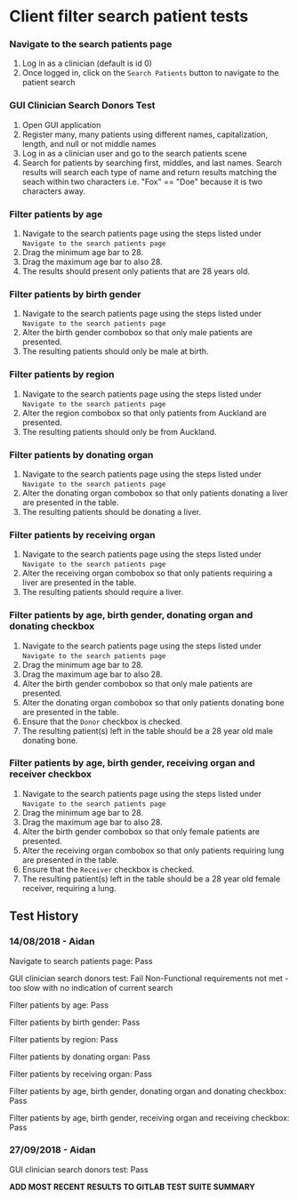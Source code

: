 # Client filter search patient tests

### Navigate to the search patients page

1. Log in as a clinician (default is id 0)
2. Once logged in, click on the `Search Patients` button to navigate to the patient search

### GUI Clinician Search Donors Test

1. Open GUI application
2. Register many, many patients using different names, capitalization, length, and null or not middle names
3. Log in as a clinician user and go to the search patients scene
4. Search for patients by searching first, middles, and last names. Search results will search each type of name and return results matching the seach
within two characters i.e. "Fox" == "Doe" because it is two characters away.

### Filter patients by age

1. Navigate to the search patients page using the steps listed under `Navigate to the search patients page`
2. Drag the minimum age bar to 28.
3. Drag the maximum age bar to also 28.
4. The results should present only patients that are 28 years old.

### Filter patients by birth gender

1. Navigate to the search patients page using the steps listed under `Navigate to the search patients page`
2. Alter the birth gender combobox so that only male patients are presented.
3. The resulting patients should only be male at birth.

### Filter patients by region

1. Navigate to the search patients page using the steps listed under `Navigate to the search patients page`
2. Alter the region combobox so that only patients from Auckland are presented.
3. The resulting patients should only be from Auckland.

### Filter patients by donating organ

1. Navigate to the search patients page using the steps listed under `Navigate to the search patients page`
2. Alter the donating organ combobox so that only patients donating a liver are presented in the table.
3. The resulting patients should be donating a liver.

### Filter patients by receiving organ

1. Navigate to the search patients page using the steps listed under `Navigate to the search patients page`
2. Alter the receiving organ combobox so that only patients requiring a liver are presented in the table.
3. The resulting patients should require a liver.

### Filter patients by age, birth gender, donating organ and donating checkbox

1. Navigate to the search patients page using the steps listed under `Navigate to the search patients page`
2. Drag the minimum age bar to 28.
3. Drag the maximum age bar to also 28.
4. Alter the birth gender combobox so that only male patients are presented.
5. Alter the donating organ combobox so that only patients donating bone are presented in the table.
6. Ensure that the `Donor` checkbox is checked.
7. The resulting patient(s) left in the table should be a 28 year old male donating bone.

### Filter patients by age, birth gender, receiving organ and receiver checkbox

1. Navigate to the search patients page using the steps listed under `Navigate to the search patients page`
2. Drag the minimum age bar to 28.
3. Drag the maximum age bar to also 28.
4. Alter the birth gender combobox so that only female patients are presented.
5. Alter the receiving organ combobox so that only patients requiring lung are presented in the table.
6. Ensure that the `Receiver` checkbox is checked.
7. The resulting patient(s) left in the table should be a 28 year old female receiver, requiring a lung.

## Test History

### 14/08/2018 - Aidan

Navigate to search patients page: Pass

GUI clinician search donors test: Fail Non-Functional requirements not met - too slow with no indication of current search

Filter patients by age: Pass

Filter patients by birth gender: Pass

Filter patients by region: Pass

Filter patients by donating organ: Pass

Filter patients by receiving organ: Pass

Filter patients by age, birth gender, donating organ and donating checkbox: Pass

Filter patients by age, birth gender, receiving organ and receiving checkbox: Pass

### 27/09/2018 - Aidan

GUI clinician search donors test: Pass

**ADD MOST RECENT RESULTS TO GITLAB TEST SUITE SUMMARY**
